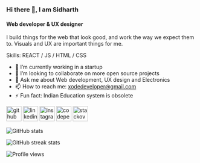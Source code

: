 ### Hi there 👋, I am Sidharth
#### Web developer & UX designer
I build things for the web that look good, and work the way we expect them to. Visuals and UX are important things for me.

Skills:  REACT / JS / HTML / CSS

- 🔭 I’m currently working in a startup
- 👯 I’m looking to collaborate on more open source projects 
- 💬 Ask me about Web development, UX design and Electronics 
- 📫 How to reach me: xodedeveloper@gmail.com 
- ⚡ Fun fact: Indian Education system is obsolete 


[<img src='https://cdn.jsdelivr.net/npm/simple-icons@3.0.1/icons/github.svg' alt='github' height='40'>](https://github.com/SidRathi47)  [<img src='https://cdn.jsdelivr.net/npm/simple-icons@3.0.1/icons/linkedin.svg' alt='linkedin' height='40'>](https://www.linkedin.com/in/https://www.linkedin.com/in/sidharth-rathi-786093202//)  [<img src='https://cdn.jsdelivr.net/npm/simple-icons@3.0.1/icons/instagram.svg' alt='instagram' height='40'>](https://www.instagram.com/https://www.instagram.com/sid_web_works//)  [<img src='https://cdn.jsdelivr.net/npm/simple-icons@3.0.1/icons/codepen.svg' alt='codepen' height='40'>](https://codepen.io/sidrathi47)  [<img src='https://cdn.jsdelivr.net/npm/simple-icons@3.0.1/icons/stackoverflow.svg' alt='stackoverflow' fill="white" height='40'>](https://stackoverflow.com/users/sid_web_works)  

![GitHub stats](https://github-readme-stats.vercel.app/api?username=sidwebworks&show_icons=true)  

![GitHub streak stats](https://github-readme-streak-stats.herokuapp.com/?user=sidwebworks)  

![Profile views](https://gpvc.arturio.dev/sidwebworks)  
